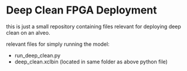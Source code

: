# Deep Clean FPGA Deployment

this is just a small repository containing files relevant for deploying deep clean on an alveo.

relevant files for simply running the model:
- run_deep_clean.py 
- deep_clean.xclbin (located in same folder as above python file)
